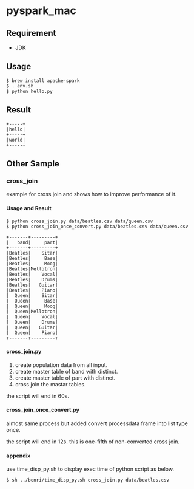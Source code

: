 # pyspark_mac

## Requirement

- JDK

## Usage

```
$ brew install apache-spark
$ . env.sh
$ python hello.py
```

## Result

```
+-----+
|hello|
+-----+
|world|
+-----+
```

## Other Sample

### cross_join

example for cross join and shows how to improve performance of it.

#### Usage and Result

```
$ python cross_join.py data/beatles.csv data/queen.csv
$ python cross_join_once_convert.py data/beatles.csv data/queen.csv
```

```
+-------+---------+
|   band|     part|
+-------+---------+
|Beatles|    Sitar|
|Beatles|     Base|
|Beatles|     Moog|
|Beatles|Mellotron|
|Beatles|    Vocal|
|Beatles|    Drums|
|Beatles|   Guitar|
|Beatles|    Piano|
|  Queen|    Sitar|
|  Queen|     Base|
|  Queen|     Moog|
|  Queen|Mellotron|
|  Queen|    Vocal|
|  Queen|    Drums|
|  Queen|   Guitar|
|  Queen|    Piano|
+-------+---------+
```

#### cross_join.py

1. create population data from all input.
1. create master table of band with distinct.
1. create master table of part with distinct.
1. cross join the mastar tables.

the script will end in 60s.

#### cross_join_once_convert.py

almost same process but added convert processdata frame into list type once.

the script will end in 12s.
this is one-fifth of non-converted cross join.

#### appendix

use time_disp_py.sh to display exec time of python script as below.

```
$ sh ../benri/time_disp_py.sh cross_join.py data/beatles.csv
```
